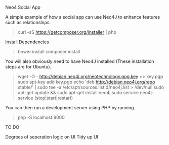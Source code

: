 Neo4 Social App

A simple example of how a social app can use Neo4J to enhance features such as relationships.

> curl -sS https://getcomposer.org/installer | php

Install Dependencies

> bower install
> composer install

You will also obviously need to have Neo4J installed (These installation steps are for Ubuntu).

> wget -O - http://debian.neo4j.org/neotechnology.gpg.key >> key.pgp
> sudo apt-key add key.pgp
> echo 'deb http://debian.neo4j.org/repo stable/' | sudo tee -a /etc/apt/sources.list.d/neo4j.list > /dev/null
> sudo apt-get update && sudo apt-get install neo4j
> sudo service neo4j-service (stop|start|restart)

You can then run a development server using PHP by running

> php -S localhost:8000


TO DO

Degrees of seperation logic on UI
Tidy up UI